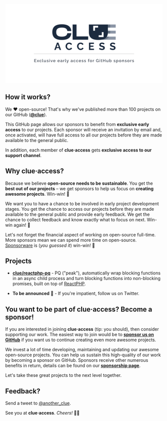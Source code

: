 ![clue-access](clue-access.png)

## How it works?

We ❤️ open-source! That's why we've published more than 100 projects on our GitHub ([**@clue**](https://github.com/clue)).

This GitHub page allows our sponsors to benefit from **exclusive early access** to our projects.
Each sponsor will receive an invitation by email and, once activated, will have full access to all our projects before they are made available to the general public.

In addition, each member of **clue·access** gets **exclusive access to our support channel**.

## Why clue·access?

Because we believe **open-source needs to be sustainable**.
You get the **best out of our projects** – we get sponsors to help us focus on **creating awesome projects**.
Win-win! 💪

We want you to have a chance to be involved in early project development stages.
You get the chance to access our projects before they are made available to the general public and provide early feedback.
We get the chance to collect feedback and know exactly what to focus on next.
Win-win again! 💪

Let's not forget the financial aspect of working on open-source full-time.
More sponsors mean we can spend more time on open-source.
[Sponsorware](https://github.com/sponsorware/docs) is (*you guessed it*) win-win! 💪

## Projects

* [**clue/reactphp-pq**](https://github.com/clue/reactphp-pq) - PQ ("peak"),
automatically wrap blocking functions in an async child process and
turn blocking functions into non-blocking promises, built on top of [ReactPHP](https://reactphp.org).


* **To be announced** 🤫 - If you're impatient, follow us on Twitter.

## You want to be part of clue·access? Become a sponsor!

If you are interested in joining **clue·access** (tip: you should), then consider supporting our work. 
The easiest way to join would be to [**sponsor us on GitHub**](https://github.com/sponsors/clue) if you want us to continue creating even more awesome projects.

We invest a lot of time developing, maintaining and updating our awesome open-source projects. You can help us sustain this high-quality of our work by becoming a sponsor on GitHub. Sponsors receive other numerous benefits in return, details can be found on our [**sponsorship page**](https://github.com/sponsors/clue).

Let's take these great projects to the next level together.

## Feedback?

Send a tweet to [@another_clue](https://twitter.com/another_clue).

See you at **clue·access**.
*Cheers!* 🎉💥
